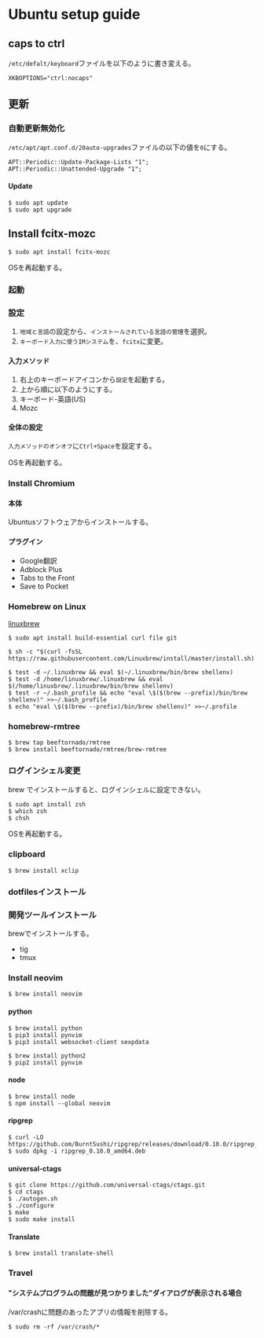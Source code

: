 # Ubuntu setup guide
## caps to ctrl
`/etc/defalt/keyboard`ファイルを以下のように書き変える。
```
XKBOPTIONS="ctrl:nocaps"
```

## 更新
### 自動更新無効化
`/etc/apt/apt.conf.d/20auto-upgrades`ファイルの以下の値を`0`にする。
```
APT::Periodic::Update-Package-Lists "1";
APT::Periodic::Unattended-Upgrade "1";
```
#### Update
```
$ sudo apt update
$ sudo apt upgrade
```

## Install fcitx-mozc
```
$ sudo apt install fcitx-mozc
```
OSを再起動する。
### 起動
### 設定
1. `地域と言語`の設定から、`インストールされている言語の管理`を選択。
1. `キーボード入力に使うIMシステム`を、`fcitx`に変更。
#### 入力メソッド
1. 右上のキーボードアイコンから`設定`を起動する。
1. 上から順に以下のようにする。
  1. キーボード-英語(US)
  1. Mozc
#### 全体の設定
`入力メソッドのオンオフ`に`Ctrl+Space`を設定する。

OSを再起動する。

### Install Chromium
#### 本体
Ubuntusソフトウェアからインストールする。
#### プラグイン
* Google翻訳
* Adblock Plus
* Tabs to the Front
* Save to Pocket

### Homebrew on Linux
[linuxbrew](https://docs.brew.sh/Homebrew-on-Linux)
```
$ sudo apt install build-essential curl file git

$ sh -c "$(curl -fsSL https://raw.githubusercontent.com/Linuxbrew/install/master/install.sh)

$ test -d ~/.linuxbrew && eval $(~/.linuxbrew/bin/brew shellenv)
$ test -d /home/linuxbrew/.linuxbrew && eval $(/home/linuxbrew/.linuxbrew/bin/brew shellenv)
$ test -r ~/.bash_profile && echo "eval \$($(brew --prefix)/bin/brew shellenv)" >>~/.bash_profile
$ echo "eval \$($(brew --prefix)/bin/brew shellenv)" >>~/.profile
```

### homebrew-rmtree
```
$ brew tap beeftornado/rmtree
$ brew install beeftornado/rmtree/brew-rmtree
```

### ログインシェル変更
brew でインストールすると、ログインシェルに設定できない。
```
$ sudo apt install zsh
$ which zsh
$ chsh
```
OSを再起動する。

### clipboard
```
$ brew install xclip
```

### dotfilesインストール

### 開発ツールインストール
brewでインストールする。
* tig
* tmux

### Install neovim
```
$ brew install neovim
```
#### python
```
$ brew install python
$ pip3 install pynvim
$ pip3 install websocket-client sexpdata

$ brew install python2
$ pip2 install pynvim
```
#### node
```
$ brew install node
$ npm install --global neovim 
```
#### ripgrep
```
$ curl -LO https://github.com/BurntSushi/ripgrep/releases/download/0.10.0/ripgrep_0.10.0_amd64.deb
$ sudo dpkg -i ripgrep_0.10.0_amd64.deb
```
#### universal-ctags
```
$ git clone https://github.com/universal-ctags/ctags.git
$ cd ctags
$ ./autogen.sh 
$ ./configure
$ make
$ sudo make install
```
#### Translate
```
$ brew install translate-shell
```

### Travel
#### "システムプログラムの問題が見つかりました"ダイアログが表示される場合
/var/crashに問題のあったアプリの情報を削除する。
```
$ sudo rm -rf /var/crash/*
```
